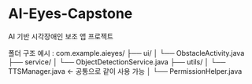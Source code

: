 # AI-Eyes-Capstone
AI 기반 시각장애인 보조 앱 프로젝트

폴더 구조 
예시 :
com.example.aieyes/
├── ui/
│   └── ObstacleActivity.java
├── service/
│   └── ObjectDetectionService.java
├── utils/
│   └── TTSManager.java ← 공통으로 같이 사용 가능
│   └── PermissionHelper.java